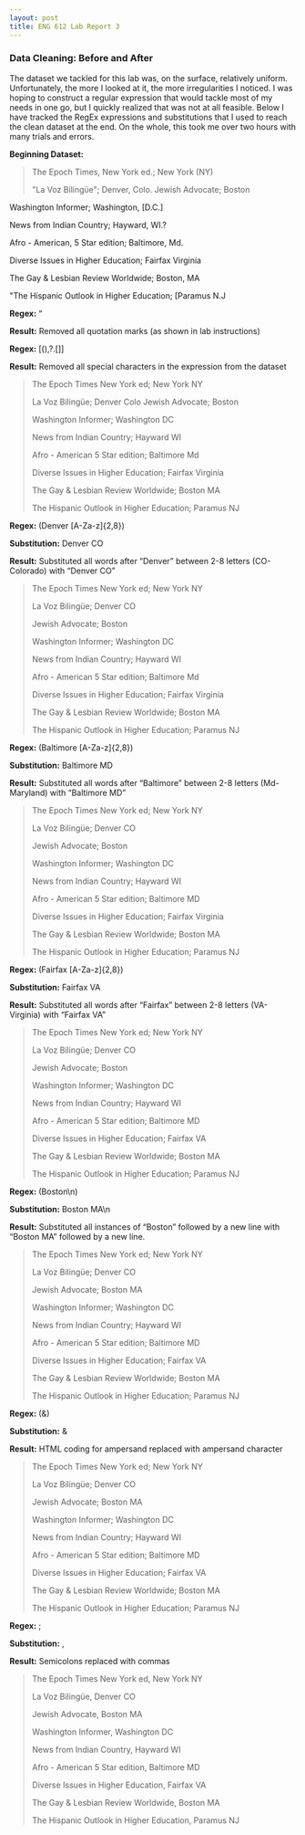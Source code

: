 ```yaml
---
layout: post
title: ENG 612 Lab Report 3
---
```


### Data Cleaning: Before and After
The dataset we tackled for this lab was, on the surface, relatively uniform. Unfortunately, the more I looked at it, the more irregularities I noticed. I was hoping to construct a regular expression that would tackle most of my needs in one go, but I quickly realized that was not at all feasible. Below I have tracked the RegEx expressions and substitutions that I used to reach the clean dataset at the end. On the whole, this took me over two hours with many trials and errors.

**Beginning Dataset:**
>The Epoch Times, New York ed.; New York (NY)
>
>"La Voz Bilingüe"; Denver, Colo.
Jewish Advocate; Boston
>
Washington Informer; Washington, [D.C.]
>
News from Indian Country; Hayward,
WI.?
>
Afro - American, 5 Star edition; Baltimore, Md.
>
Diverse Issues in Higher Education; Fairfax Virginia
>
The Gay &amp; Lesbian Review Worldwide; Boston, MA
>
"The Hispanic Outlook in Higher Education; [Paramus N.J

**Regex:** “

**Result:** Removed all quotation marks (as shown in lab instructions)

**Regex:** [\(\),\?\.\[\]]

**Result:** Removed all special characters in the expression from the dataset
>The Epoch Times New York ed; New York NY
>
>La Voz Bilingüe; Denver Colo
Jewish Advocate; Boston
>
>Washington Informer; Washington DC
>
>News from Indian Country; Hayward WI
>
>Afro - American 5 Star edition; Baltimore Md
>
>Diverse Issues in Higher Education; Fairfax Virginia
>
>The Gay &amp; Lesbian Review Worldwide; Boston MA
>
>The Hispanic Outlook in Higher Education; Paramus NJ

**Regex:** (Denver [A-Za-z]{2,8})

**Substitution:** Denver CO

**Result:** Substituted all words after “Denver” between 2-8 letters (CO-Colorado) with “Denver CO”
>The Epoch Times New York ed; New York NY
>
>La Voz Bilingüe; Denver CO
>
>Jewish Advocate; Boston
>
>Washington Informer; Washington DC
>
>News from Indian Country; Hayward WI
>
>Afro - American 5 Star edition; Baltimore Md
>
>Diverse Issues in Higher Education; Fairfax Virginia
>
>The Gay &amp; Lesbian Review Worldwide; Boston MA
>
>The Hispanic Outlook in Higher Education; Paramus NJ

**Regex:** (Baltimore [A-Za-z]{2,8})

**Substitution:** Baltimore MD

**Result:** Substituted all words after “Baltimore” between 2-8 letters (Md-Maryland) with “Baltimore MD”
>The Epoch Times New York ed; New York NY
>
>La Voz Bilingüe; Denver CO
>
>Jewish Advocate; Boston
>
>Washington Informer; Washington DC
>
>News from Indian Country; Hayward WI
>
>Afro - American 5 Star edition; Baltimore MD
>
>Diverse Issues in Higher Education; Fairfax Virginia
>
>The Gay &amp; Lesbian Review Worldwide; Boston MA
>
>The Hispanic Outlook in Higher Education; Paramus NJ

**Regex:** (Fairfax [A-Za-z]{2,8})

**Substitution:** Fairfax VA

**Result:** Substituted all words after “Fairfax” between 2-8 letters (VA-Virginia) with “Fairfax VA”
>The Epoch Times New York ed; New York NY
>
>La Voz Bilingüe; Denver CO
>
>Jewish Advocate; Boston
>
>Washington Informer; Washington DC
>
>News from Indian Country; Hayward WI
>
>Afro - American 5 Star edition; Baltimore MD
>
>Diverse Issues in Higher Education; Fairfax VA
>
>The Gay &amp; Lesbian Review Worldwide; Boston MA
>
>The Hispanic Outlook in Higher Education; Paramus NJ

**Regex:** (Boston\n)

**Substitution:** Boston MA\n

**Result:** Substituted all instances of “Boston” followed by a new line with “Boston MA” followed by a new line.
>The Epoch Times New York ed; New York NY
>
>La Voz Bilingüe; Denver CO
>
>Jewish Advocate; Boston MA
>
>Washington Informer; Washington DC
>
>News from Indian Country; Hayward WI
>
>Afro - American 5 Star edition; Baltimore MD
>
>Diverse Issues in Higher Education; Fairfax VA
>
>The Gay &amp; Lesbian Review Worldwide; Boston MA
>
>The Hispanic Outlook in Higher Education; Paramus NJ

**Regex:** (&amp;)

**Substitution:** &

**Result:** HTML coding for ampersand replaced with ampersand character
>The Epoch Times New York ed; New York NY
>
>La Voz Bilingüe; Denver CO
>
>Jewish Advocate; Boston MA
>
>Washington Informer; Washington DC
>
>News from Indian Country; Hayward WI
>
>Afro - American 5 Star edition; Baltimore MD
>
>Diverse Issues in Higher Education; Fairfax VA
>
>The Gay & Lesbian Review Worldwide; Boston MA
>
>The Hispanic Outlook in Higher Education; Paramus NJ

**Regex:** ;

**Substitution:** ,

**Result:** Semicolons replaced with commas
>The Epoch Times New York ed, New York NY
>
>La Voz Bilingüe, Denver CO
>
>Jewish Advocate, Boston MA
>
>Washington Informer, Washington DC
>
>News from Indian Country, Hayward WI
>
>Afro - American 5 Star edition, Baltimore MD
>
>Diverse Issues in Higher Education, Fairfax VA
>
>The Gay & Lesbian Review Worldwide, Boston MA
>
>The Hispanic Outlook in Higher Education, Paramus NJ
